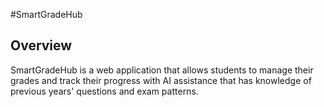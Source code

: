 #SmartGradeHub

## Overview

SmartGradeHub is a web application that allows students to manage their grades and track their progress with AI assistance that has knowledge of previous years' questions and exam patterns.